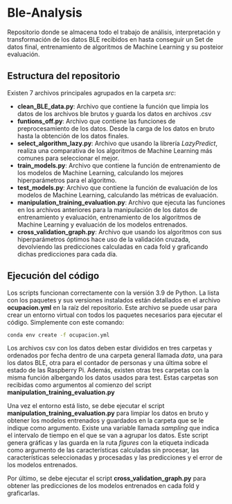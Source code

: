 # Ble-Analysis

Repositorio donde se almacena todo el trabajo de análisis, interpretación y transformación de los datos BLE recibidos en
hasta conseguir un Set de datos final, entrenamiento de algoritmos de Machine Learning y su posteior evaluación.

## Estructura del repositorio

Existen 7 archivos principales agrupados en la carpeta *src*:

- **clean_BLE_data.py**: Archivo que contiene la función que limpia los datos de los archivos ble brutos y guarda los datos
  en archivos .csv
- **funtions_off.py**: Archivo que contiene las funciones de preprocesamiento de los datos. Desde la carga de los datos
  en bruto hasta la obtención de los datos finales.
- **select_algorithm_lazy.py**: Archivo que usando la librería *LazyPredict*, realiza una comparativa de los algoritmos
  de Machine Learning más comunes para seleccionar el mejor.
- **train_models.py**: Archivo que contiene la función de entrenamiento de los modelos de Machine Learning, calculando
  los mejores hiperparámetros para el algoritmo.
- **test_models.py**: Archivo que contiene la función de evaluación de los modelos de Machine Learning, calculando las
  métricas de evaluación.
- **manipulation_training_evaluation.py**: Archivo que ejecuta las funciones en los archivos anteriores para la
  manipulación de los datos de entrenamiento y evaluación, entrenamiento de los algoritmos de Machine Learning y
  evaluación de los modelos entrenados.
- **cross_validation_graph.py**: Archivo que usando los algoritmos con sus hiperparámetros óptimos hace uso de la
  validación cruzada, devolviendo las predicciones calculadas en cada fold y graficando dichas predicciones para cada
  día.

## Ejecución del código

Los scripts funcionan correctamente con la versión 3.9 de Python. La lista con los paquetes y sus versiones instalados
están detallados en el archivo **ocupacion.yml** en la raíz del repositorio. Este archivo se puede usar para crear un
entorno virtual con todos los paquetes necesarios para ejecutar el código. Simplemente con este comando:

```bash
conda env create -f ocupacion.yml
```

Los archivos csv con los datos deben estar divididos en tres carpetas y ordenados por fecha dentro de una carpeta
general llamada *data*, una para los datos BLE, otra para el contador de personas y una última sobre el estado de las
Raspberry Pi. Además, existen otras tres carpetas con la misma función albergando los datos usados para test. Estas
carpetas son recibidas como argumentos al comienzo del script **manipulation_training_evaluation.py**

Una vez el entorno está listo, se debe ejecutar el script **manipulation_training_evaluation.py** para limpiar los datos
en bruto y obtener los modelos entrenados y guardados en la carpeta que se le indique como argumento. Existe una
variable llamada *sampling* que indica el intervalo de tiempo en el que se van a agrupar los datos. Este script genera
gráficas y las guarda en la ruta *figures* con la etiqueta indicada como argumento de las características calculadas sin
procesar, las características seleccionadas y procesadas y las predicciones y el error de los modelos entrenados.

Por último, se debe ejecutar el script **cross_validation_graph.py** para obtener las predicciones de los modelos
entrenados en cada fold y graficarlas.